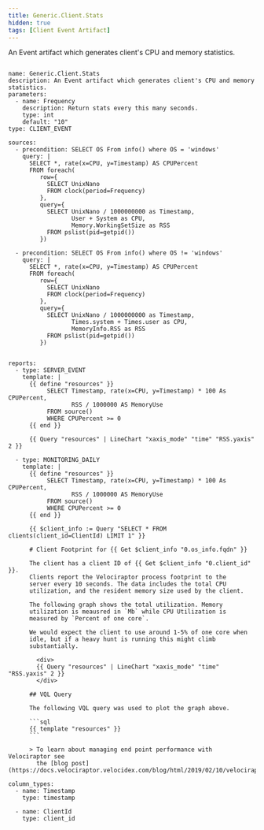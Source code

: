 ```yaml
---
title: Generic.Client.Stats
hidden: true
tags: [Client Event Artifact]
---
```


An Event artifact which generates client's CPU and memory statistics.

<pre><code class="language-yaml">
name: Generic.Client.Stats
description: An Event artifact which generates client&#x27;s CPU and memory statistics.
parameters:
  - name: Frequency
    description: Return stats every this many seconds.
    type: int
    default: &quot;10&quot;
type: CLIENT_EVENT

sources:
  - precondition: SELECT OS From info() where OS = &#x27;windows&#x27;
    query: |
      SELECT *, rate(x=CPU, y=Timestamp) AS CPUPercent
      FROM foreach(
         row={
           SELECT UnixNano
           FROM clock(period=Frequency)
         },
         query={
           SELECT UnixNano / 1000000000 as Timestamp,
                  User + System as CPU,
                  Memory.WorkingSetSize as RSS
           FROM pslist(pid=getpid())
         })

  - precondition: SELECT OS From info() where OS != &#x27;windows&#x27;
    query: |
      SELECT *, rate(x=CPU, y=Timestamp) AS CPUPercent
      FROM foreach(
         row={
           SELECT UnixNano
           FROM clock(period=Frequency)
         },
         query={
           SELECT UnixNano / 1000000000 as Timestamp,
                  Times.system + Times.user as CPU,
                  MemoryInfo.RSS as RSS
           FROM pslist(pid=getpid())
         })


reports:
  - type: SERVER_EVENT
    template: |
      {{ define &quot;resources&quot; }}
           SELECT Timestamp, rate(x=CPU, y=Timestamp) * 100 As CPUPercent,
                  RSS / 1000000 AS MemoryUse
           FROM source()
           WHERE CPUPercent &gt;= 0
      {{ end }}

      {{ Query &quot;resources&quot; | LineChart &quot;xaxis_mode&quot; &quot;time&quot; &quot;RSS.yaxis&quot; 2 }}

  - type: MONITORING_DAILY
    template: |
      {{ define &quot;resources&quot; }}
           SELECT Timestamp, rate(x=CPU, y=Timestamp) * 100 As CPUPercent,
                  RSS / 1000000 AS MemoryUse
           FROM source()
           WHERE CPUPercent &gt;= 0
      {{ end }}

      {{ $client_info := Query &quot;SELECT * FROM clients(client_id=ClientId) LIMIT 1&quot; }}

      # Client Footprint for {{ Get $client_info &quot;0.os_info.fqdn&quot; }}

      The client has a client ID of {{ Get $client_info &quot;0.client_id&quot; }}.
      Clients report the Velociraptor process footprint to the
      server every 10 seconds. The data includes the total CPU
      utilization, and the resident memory size used by the client.

      The following graph shows the total utilization. Memory
      utilization is meausred in `Mb` while CPU Utilization is
      measured by `Percent of one core`.

      We would expect the client to use around 1-5% of one core when
      idle, but if a heavy hunt is running this might climb
      substantially.

        &lt;div&gt;
        {{ Query &quot;resources&quot; | LineChart &quot;xaxis_mode&quot; &quot;time&quot; &quot;RSS.yaxis&quot; 2 }}
        &lt;/div&gt;

      ## VQL Query

      The following VQL query was used to plot the graph above.

      ```sql
      {{ template &quot;resources&quot; }}
      ```

      &gt; To learn about managing end point performance with Velociraptor see
        the [blog post](https://docs.velociraptor.velocidex.com/blog/html/2019/02/10/velociraptor_performance.html).

column_types:
  - name: Timestamp
    type: timestamp

  - name: ClientId
    type: client_id

</code></pre>

